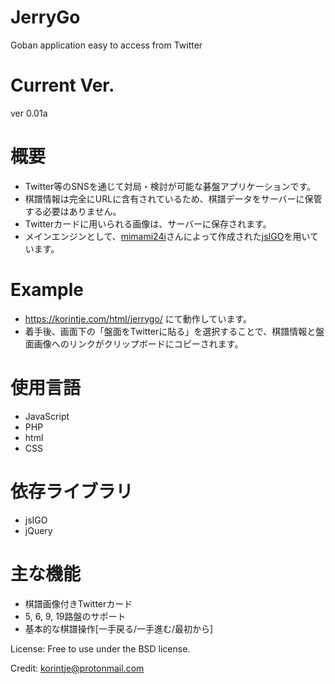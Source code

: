 # JerryGo
Goban application easy to access from Twitter

# Current Ver.
ver 0.01a

# 概要
* Twitter等のSNSを通じて対局・検討が可能な碁盤アプリケーションです。
* 棋譜情報は完全にURLに含有されているため、棋譜データをサーバーに保管する必要はありません。
* Twitterカードに用いられる画像は、サーバーに保存されます。
* メインエンジンとして、[mimami24i](https://github.com/mimami24i)さんによって作成された[jsIGO](https://github.com/mimami24i/jsIGO)を用いています。

# Example
* https://korintje.com/html/jerrygo/ にて動作しています。
* 着手後、画面下の「盤面をTwitterに貼る」を選択することで、棋譜情報と盤面画像へのリンクがクリップボードにコピーされます。

# 使用言語
* JavaScript
* PHP
* html
* CSS

# 依存ライブラリ
* jsIGO
* jQuery

# 主な機能
* 棋譜画像付きTwitterカード
* 5, 6, 9, 19路盤のサポート 
* 基本的な棋譜操作[一手戻る/一手進む/最初から]

License:
  Free to use under the BSD license.

Credit:
  korintje@protonmail.com